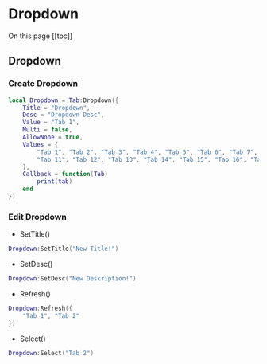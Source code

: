 # Dropdown

On this page
[[toc]]

## Dropdown
### Create Dropdown
```lua
local Dropdown = Tab:Dropdown({
    Title = "Dropdown",
    Desc = "Dropdown Desc",
    Value = "Tab 1",
    Multi = false,
    AllowNone = true,
    Values = {
        "Tab 1", "Tab 2", "Tab 3", "Tab 4", "Tab 5", "Tab 6", "Tab 7", "Tab 8", "Tab 9", "Tab 10",
        "Tab 11", "Tab 12", "Tab 13", "Tab 14", "Tab 15", "Tab 16", "Tab 17", "Tab 18", "Tab 19", "Tab 20"
    },
    Callback = function(Tab)
        print(tab)
    end
})
```

### Edit Dropdown
- SetTitle()
```lua
Dropdown:SetTitle("New Title!")
```
- SetDesc()
```lua
Dropdown:SetDesc("New Description!")
```

- Refresh()
```lua
Dropdown:Refresh({
    "Tab 1", "Tab 2"
})
```

- Select()
```lua
Dropdown:Select("Tab 2")
```